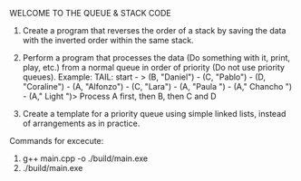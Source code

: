 WELCOME TO THE QUEUE & STACK CODE

1. Create a program that reverses the order of a stack by saving the data with the inverted order 
within the same stack.

2. Perform a program that processes the data (Do something with it, print, play, etc.) 
from a normal queue in order of priority (Do not use priority queues). 
Example: TAIL: start - > (B, "Daniel") - (C, "Pablo") - (D, "Coraline") - (A, "Alfonzo") - (C, "Lara") - (A, "Paula ") - (A," Chancho ") - (A," Light ")> 
Process A first, then B, then C and D 

3. Create a template for a priority queue using simple linked lists, instead of 
arrangements as in practice.

Commands for excecute:

1. g++ main.cpp -o ./build/main.exe
2. ./build/main.exe